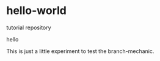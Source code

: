 # hello-world
tutorial repository

hello

This is just a little experiment to test the branch-mechanic. 
